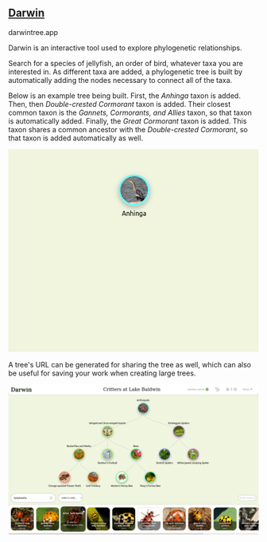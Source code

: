 ## [Darwin](darwintree.app)
darwintree.app

Darwin is an interactive tool used to explore phylogenetic relationships.

Search for a species of jellyfish, an order of bird, whatever taxa you are interested in.
As different taxa are added, a phylogenetic tree is built by automatically adding
the nodes necessary to connect all of the taxa.

Below is an example tree being built. First, the *Anhinga* taxon is added. Then, then *Double-crested Cormorant*
taxon is added. Their closest common taxon is the *Gannets, Cormorants, and Allies* taxon, so that taxon is automatically
added. Finally, the *Great Cormorant* taxon is added. This taxon shares a common ancestor with the *Double-crested Cormorant*, so
that taxon is added automatically as well.

![Tree building gif](public/anim.gif)

A tree's URL can be generated for sharing the tree as well, which can also be useful for saving your work
when creating large trees.

![Tree editor example with tree of anhinga and cormorants](public/screenshot-latest.png)
